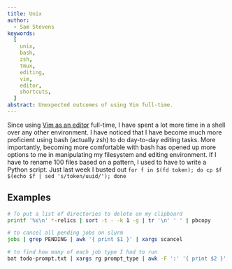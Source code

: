 ```yaml
---
title: Unix
author:
  - Sam Stevens
keywords:
  [
    unix,
    bash,
    zsh,
    tmux,
    editing,
    vim,
    editor,
    shortcuts,
  ]
abstract: Unexpected outcomes of using Vim full-time.
---
```



Since using [Vim as an editor](/writing/vim) full-time, I have spent a lot more time in a shell over any other environment. I have noticed that I have become much more proficient using bash (actually zsh) to do day-to-day editing tasks. More importantly, becoming more comfortable with bash has opened up more options to me in manipulating my filesystem and editing environment. If I have to rename 100 files based on a pattern, I used to have to write a Python script. Just last week I busted out `for f in $(fd token); do cp $f $(echo $f | sed 's/token/uuid/'); done`

## Examples

```bash
# To put a list of directories to delete on my clipboard
printf '%s\n' *-relics | sort -t - -k 1 -g | tr '\n' ' ' | pbcopy

# to cancel all pending jobs on slurm
jobs | grep PENDING | awk '{ print $1 }' | xargs scancel

# to find how many of each job type I had to run
bat todo-prompt.txt | xargs rg prompt_type | awk -F ':' '{ print $2 }' | sort | uniq -c
```


